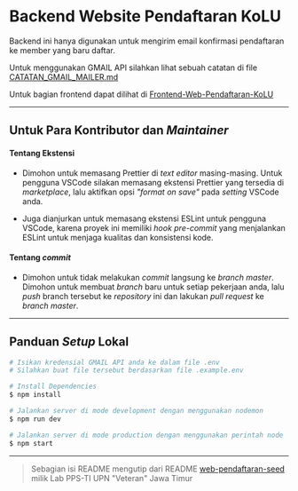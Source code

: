# Backend Website Pendaftaran KoLU

Backend ini hanya digunakan untuk mengirim email konfirmasi pendaftaran ke member yang baru daftar. 

Untuk menggunakan GMAIL API silahkan lihat sebuah catatan di file [CATATAN_GMAIL_MAILER.md](./CATATAN_GMAIL_MAILER.md)

Untuk bagian frontend dapat dilihat di [Frontend-Web-Pendaftaran-KoLU](https://github.com/KomunitasLinuxUPN/Website-Pendaftaran-KoLU.git)

---

## Untuk Para Kontributor dan _Maintainer_

#### Tentang Ekstensi

- Dimohon untuk memasang Prettier di _text editor_ masing-masing. Untuk pengguna VSCode silakan memasang ekstensi Prettier yang tersedia di _marketplace_, lalu aktifkan opsi _"format on save"_ pada _setting_ VSCode anda.

- Juga dianjurkan untuk memasang ekstensi ESLint untuk pengguna VSCode, karena proyek ini memiliki _hook pre-commit_ yang menjalankan ESLint untuk menjaga kualitas dan konsistensi kode.

#### Tentang _commit_

- Dimohon untuk tidak melakukan _commit_ langsung ke _branch master_. Dimohon untuk membuat _branch_ baru untuk setiap pekerjaan anda, lalu _push_ branch tersebut ke _repository_ ini dan lakukan _pull request_ ke _branch master_.

---

## Panduan _Setup_ Lokal

```bash
# Isikan kredensial GMAIL API anda ke dalam file .env
# Silahkan buat file tersebut berdasarkan file .example.env

# Install Dependencies
$ npm install

# Jalankan server di mode development dengan menggunakan nodemon
$ npm run dev

# Jalankan server di mode production dengan menggunakan perintah node
$ npm start
```

---

> Sebagian isi README mengutip dari README [web-pendaftaran-seed](https://github.com/pps-ti/web-pendaftaran-seed) milik Lab PPS-TI UPN "Veteran" Jawa Timur